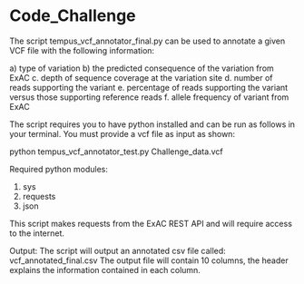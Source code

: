 # Code_Challenge

The script tempus_vcf_annotator_final.py can be used to annotate a given VCF file with the following information:

a) type of variation
b) the predicted consequence of the variation from ExAC
c. depth of sequence coverage at the variation site
d. number of reads supporting the variant
e. percentage of reads supporting the variant versus those supporting reference reads 
f. allele frequency of variant from ExAC

The script requires you to have python installed and can be run as follows in your terminal. You must provide a vcf file as input as shown: 

python tempus_vcf_annotator_test.py Challenge_data.vcf

Required python modules: 
1) sys
2) requests
3) json

This script makes requests from the ExAC REST API and will require access to the internet. 

Output: The script will output an annotated csv file called: vcf_annotated_final.csv The output file will contain 10 columns, the header explains the information contained in each column. 
